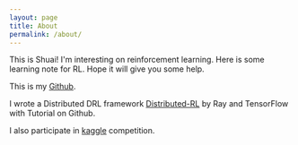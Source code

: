 ```yaml
---
layout: page
title: About
permalink: /about/
---
```


This is Shuai! I'm interesting on reinforcement learning. Here is some learning note for RL. Hope it will give you some help.

This is my [Github](https://github.com/LiuShuai26).

I wrote a Distributed DRL framework [Distributed-RL](https://github.com/LiuShuai26/Distributed-RL) by Ray and TensorFlow with Tutorial on Github.

I also participate in [kaggle](https://www.kaggle.com/jserenity) competition.

